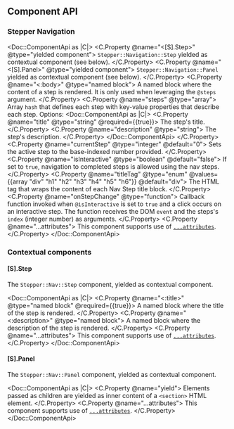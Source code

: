 ## Component API

### Stepper Navigation

<Doc::ComponentApi as |C|>
  <C.Property @name="<[S].Step>" @type="yielded component">
    `Stepper::Navigation::Step` yielded as contextual component (see below).
  </C.Property>
  <C.Property @name="<[S].Panel>" @type="yielded component">
    `Stepper::Navigation::Panel` yielded as contextual component (see below).
  </C.Property>
  <C.Property @name="<:body>" @type="named block">
    A named block where the content of a step is rendered. It is only used when leveraging the `@steps` argument.
  </C.Property>
  <C.Property @name="steps" @type="array">
    Array `hash` that defines each step with key-value properties that describe each step. Options:
    <Doc::ComponentApi as |C|>
      <C.Property @name="title" @type="string" @required={{true}}>
      The step's title.
      </C.Property>
      <C.Property @name="description" @type="string">
      The step's description.
      </C.Property>
    </Doc::ComponentApi>
  </C.Property>
  <C.Property @name="currentStep" @type="integer" @default="0">
    Sets the active step to the base-indexed number provided.
  </C.Property>
  <C.Property @name="isInteractive" @type="boolean" @default="false">
    If set to `true`, navigation to completed steps is allowed using the nav steps.
  </C.Property>
  <C.Property @name="titleTag" @type="enum" @values={{array "div" "h1" "h2" "h3" "h4" "h5" "h6"}} @default="div">
    The HTML tag that wraps the content of each Nav Step title block.
  </C.Property>
  <C.Property @name="onStepChange" @type="function">
    Callback function invoked when `@isInteractive` is set to `true` and a click occurs on an interactive step. The function receives the DOM `event` and the steps's `index` (integer number) as arguments.
  </C.Property>
  <C.Property @name="...attributes">
    This component supports use of [`...attributes`](https://guides.emberjs.com/release/in-depth-topics/patterns-for-components/#toc_attribute-ordering).
  </C.Property>
</Doc::ComponentApi>

### Contextual components

#### [S].Step

The `Stepper::Nav::Step` component, yielded as contextual component.

<Doc::ComponentApi as |C|>
  <C.Property @name="<:title>" @type="named block" @required={{true}}>
    A named block where the title of the step is rendered.
  </C.Property>
  <C.Property @name="<:description>" @type="named block">
    A named block where the description of the step is rendered.
  </C.Property>
  <C.Property @name="...attributes">
    This component supports use of [`...attributes`](https://guides.emberjs.com/release/in-depth-topics/patterns-for-components/#toc_attribute-ordering).
  </C.Property>
</Doc::ComponentApi>

#### [S].Panel

The `Stepper::Nav::Panel` component, yielded as contextual component.

<Doc::ComponentApi as |C|>
  <C.Property @name="yield">
    Elements passed as children are yielded as inner content of a `<section>` HTML element.
  </C.Property>
  <C.Property @name="...attributes">
    This component supports use of [`...attributes`](https://guides.emberjs.com/release/in-depth-topics/patterns-for-components/#toc_attribute-ordering).
  </C.Property>
</Doc::ComponentApi>
